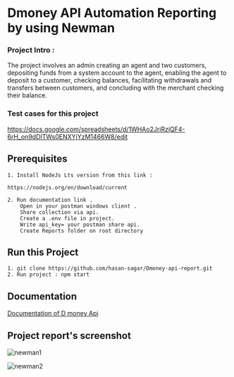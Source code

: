 
# Dmoney API Automation Reporting by using Newman

### Project Intro : 
The project involves an admin creating an agent and two customers, depositing funds from a system account to the agent, enabling the agent to deposit to a customer, checking balances, facilitating withdrawals and transfers between customers, and concluding with the merchant checking their balance.

### Test cases for this project
https://docs.google.com/spreadsheets/d/1WHAo2JriRzjQF4-6rH_on9dDITWs0ENXYjYzM1466W8/edit

## Prerequisites

    1. Install NodeJs Lts version from this link : 
    
    https://nodejs.org/en/download/current

    2. Run documentation link . 
        Open in your postman windows client .
        Share collection via api.
        Create a .env file in project.
        Write api_key= your postman share api.
        Create Reports folder on root directory
        

## Run this Project
    1. git clone https://github.com/hasan-sagar/Dmoney-api-report.git
    2. Run project : npm start

## Documentation

[Documentation of D money Api](https://documenter.getpostman.com/view/15732846/2sA2xjyqTH)

## Project report's screenshot

![newman1](https://github.com/hasan-sagar/Dmoney-api-report/assets/61242766/e76d9b84-641f-43f7-a8e9-8514c2e1930c)

![newman2](https://github.com/hasan-sagar/Dmoney-api-report/assets/61242766/d6d74797-6d07-470a-b5ad-3ac548641ae5)
